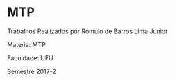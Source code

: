 # MTP
Trabalhos Realizados por Romulo de Barros Lima Junior 

Materia: MTP 

Faculdade: UFU 

Semestre 2017-2
